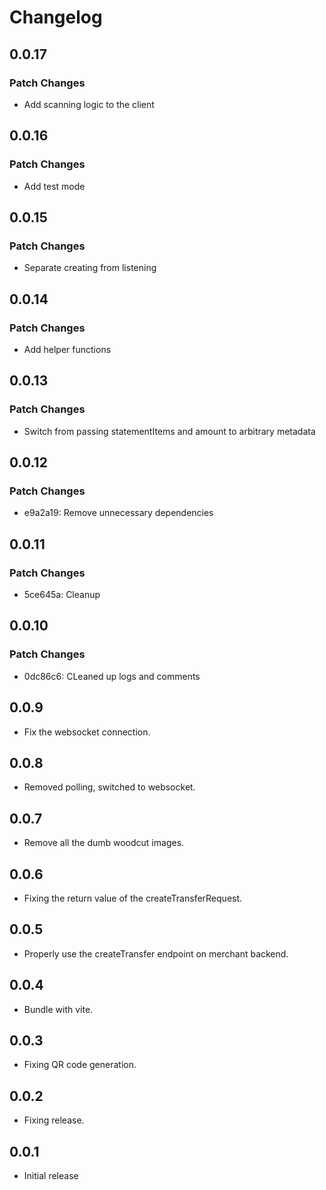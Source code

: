 # Changelog

## 0.0.17

### Patch Changes

- Add scanning logic to the client

## 0.0.16

### Patch Changes

- Add test mode

## 0.0.15

### Patch Changes

- Separate creating from listening

## 0.0.14

### Patch Changes

- Add helper functions

## 0.0.13

### Patch Changes

- Switch from passing statementItems and amount to arbitrary metadata

## 0.0.12

### Patch Changes

- e9a2a19: Remove unnecessary dependencies

## 0.0.11

### Patch Changes

- 5ce645a: Cleanup

## 0.0.10

### Patch Changes

- 0dc86c6: CLeaned up logs and comments

## 0.0.9

- Fix the websocket connection.

## 0.0.8

- Removed polling, switched to websocket.

## 0.0.7

- Remove all the dumb woodcut images.

## 0.0.6

- Fixing the return value of the createTransferRequest.

## 0.0.5

- Properly use the createTransfer endpoint on merchant backend.

## 0.0.4

- Bundle with vite.

## 0.0.3

- Fixing QR code generation.

## 0.0.2

- Fixing release.

## 0.0.1

- Initial release

